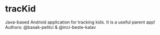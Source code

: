 # tracKid
Java-based Android application for tracking kids.
It is a useful parent app!
Authors: @basak-pelitci & @inci-beste-kalav
